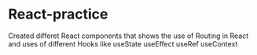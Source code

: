 # React-practice

Created differet React components that shows the use of Routing in React and uses of different Hooks
like useState useEffect useRef useContext
